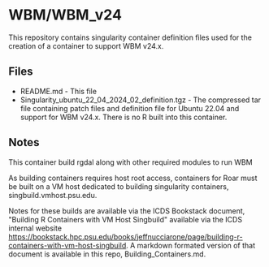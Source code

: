 # WBM/WBM_v24
This repository contains singularity container definition files used for the creation of a container to support WBM v24.x.

## Files

- README.md - This file
- Singularity_ubuntu_22_04_2024_02_definition.tgz - The compressed tar file containing patch files and definition file for Ubuntu 22.04 and support for WBM v24.x. There is no R built into this container.

## Notes

This container build rgdal along with other required modules to run WBM

As building containers requires host root access, containers for Roar must be built on a VM host dedicated to building singularity containers, singbuild.vmhost.psu.edu.

Notes for these builds are available via the ICDS Bookstack document, "Building R Containers with VM Host Singbuild" available via the ICDS internal website 
https://bookstack.hpc.psu.edu/books/jeffnucciarone/page/building-r-containers-with-vm-host-singbuild. 
A markdown formated version of that document is available in this repo, Building_Containers.md.
